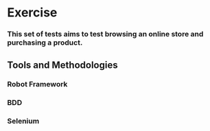 # Exercise

### This set of tests aims to test browsing an online store and purchasing a product.

## Tools and Methodologies

### Robot Framework
### BDD
### Selenium




